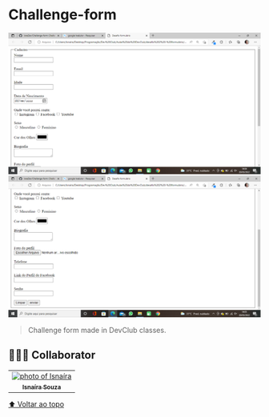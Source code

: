 # Challenge-form

<img src="./assets/formulario 1.png" alt="image-1">
<img src="./assets/formulario 2.png" alt="image-2">

> Challenge form made in DevClub classes.


## 🤝👩🏻 Collaborator


<table>
  <tr>
    <td align="center">
      <a href="#">
        <img src="https://avatars.githubusercontent.com/u/95285602?s=400&u=ed631ca82ce931b1f23877b14b677c651db231b6&v=4" width="100px;" alt="photo of Isnaíra"/><br>
        <sub>
          <b>Isnaíra Souza</b>
        </sub>
      </a>
    </td>
    
</table>

[⬆ Voltar ao topo](#Challenge-form)<br>

